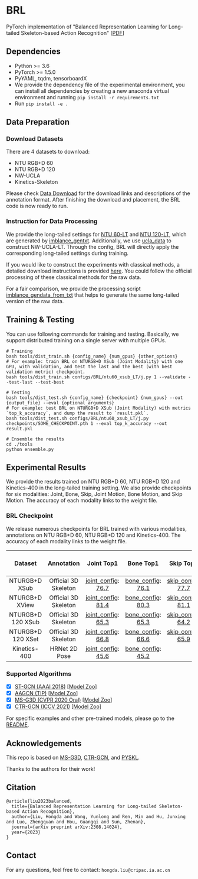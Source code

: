 # BRL
PyTorch implementation of "Balanced Representation Learning for Long-tailed Skeleton-based Action Recognition" [[PDF](https://arxiv.org/pdf/2308.14024.pdf)]

## Dependencies

- Python >= 3.6
- PyTorch >= 1.5.0
- PyYAML, tqdm, tensorboardX
- We provide the dependency file of the experimental environment, you can install all dependencies by creating a new anaconda virtual environment and running `pip install -r requirements.txt `
- Run `pip install -e .` 

## Data Preparation

### Download Datasets

There are 4 datasets to download:

- NTU RGB+D 60
- NTU RGB+D 120
- NW-UCLA
- Kinetics-Skeleton

Please check [Data Download](/data/pyskl_data/README.md) for the download links and descriptions of the annotation format. After finishing the download and placement, the BRL code is now ready to run.

### Instruction for Data Processing

We provide the long-tailed settings for [NTU 60-LT](/data/NTU60_LT) and [NTU 120-LT](/data/NTU120_LT), which are generated by [imblance_gentxt](/data/imblance_gentxt.py). Additionally, we use [ucla_data](data/ucla_data.py) to construct NW-UCLA-LT. Through the config, BRL will directly apply the corresponding long-tailed settings during training.

If you would like to construct the experiments with classical methods, a detailed download instructions is provided [here](/data/utils/README.md). You could follow the official processing of these classical methods for the raw data.

For a fair comparison, we provide the processing script [imblance_gendata_from_txt](/data/imblance_gendata_from_txt.py) that helps to generate the same long-tailed version of the raw data.

## Training & Testing

You can use following commands for training and testing. Basically, we support distributed training on a single server with multiple GPUs.
```shell
# Training
bash tools/dist_train.sh {config_name} {num_gpus} {other_options}
# For example: train BRL on NTURGB+D XSub (Joint Modality) with one GPU, with validation, and test the last and the best (with best validation metric) checkpoint.
bash tools/dist_train.sh configs/BRL/ntu60_xsub_LT/j.py 1 --validate --test-last --test-best
```
```shell
# Testing
bash tools/dist_test.sh {config_name} {checkpoint} {num_gpus} --out {output_file} --eval {optional_arguments}
# For example: test BRL on NTURGB+D XSub (Joint Modality) with metrics `top_k_accuracy`, and dump the result to `result.pkl`.
bash tools/dist_test.sh configs/BRL/ntu60_xsub_LT/j.py checkpoints/SOME_CHECKPOINT.pth 1 --eval top_k_accuracy --out result.pkl
```
```shell
# Ensemble the results
cd ./tools
python ensemble.py
```

## Experimental Results

We provide the results trained on NTU RGB+D 60, NTU RGB+D 120 and Kinetics-400 in the long-tailed training setting. We also provide checkpoints for six modalities: Joint, Bone, Skip, Joint Motion, Bone Motion, and Skip Motion. The accuracy of each modality links to the weight file.

### BRL Checkpoint

We release numerous checkpoints for BRL trained with various modalities, annotations on NTU RGB+D 60, NTU RGB+D 120 and Kinetics-400. The accuracy of each modality links to the weight file.

| Dataset | Annotation | Joint Top1 | Bone Top1 | Skip Top1 | Joint Motion Top1 | Bone Motion Top1 | Skip Motion Top1 | Two-Stream Top1 | Four Stream Top1 | Six Stream Top1|
| :---: | :---: | :---: | :---: | :---: | :---: | :---: | :---: | :---: | :---: | :---: |
| NTURGB+D XSub | Official 3D Skeleton | [joint_config](/configs/BRL/ntu60_xsub_LT/j.py): [76.7](https://drive.google.com/drive/folders/1ksC002PtEMxCt8A5l5ftqSN9guBzJxy0?usp=share_link) | [bone_config](/configs/BRL/ntu60_xsub_LT/b.py): [76.1](https://drive.google.com/drive/folders/1ksC002PtEMxCt8A5l5ftqSN9guBzJxy0?usp=share_link) | [skip_config](/configs/BRL/ntu60_xsub_LT/k.py): [77.7](https://drive.google.com/drive/folders/1ksC002PtEMxCt8A5l5ftqSN9guBzJxy0?usp=share_link) | [joint_motion_config](/configs/BRL/ntu60_xsub_LT/jm.py): [75.0](https://drive.google.com/drive/folders/1ksC002PtEMxCt8A5l5ftqSN9guBzJxy0?usp=share_link) | [bone_motion_config](/configs/BRL/ntu60_xsub_LT/bm.py): [72.8](https://drive.google.com/drive/folders/1ksC002PtEMxCt8A5l5ftqSN9guBzJxy0?usp=share_link) | [skip_motion_config](/configs/BRL/ntu60_xsub_LT/km.py): [73.4](https://drive.google.com/drive/folders/1ksC002PtEMxCt8A5l5ftqSN9guBzJxy0?usp=share_link) | 79.6 | 81.0 | 81.8 |
| NTURGB+D XView | Official 3D Skeleton | [joint_config](/configs/BRL/ntu60_xview_LT/j.py): [81.4](https://drive.google.com/drive/folders/1KrtXE1tdJGVJz2ixWpR6Vd7l5qzAf8TV?usp=share_link) | [bone_config](/configs/BRL/ntu60_xview_LT/b.py): [80.3](https://drive.google.com/drive/folders/1KrtXE1tdJGVJz2ixWpR6Vd7l5qzAf8TV?usp=share_link) | [skip_config](/configs/BRL/ntu60_xview_LT/k.py): [81.1](https://drive.google.com/drive/folders/1KrtXE1tdJGVJz2ixWpR6Vd7l5qzAf8TV?usp=share_link) | [joint_motion_config](/configs/BRL/ntu60_xview_LT/jm.py): [78.5](https://drive.google.com/drive/folders/1KrtXE1tdJGVJz2ixWpR6Vd7l5qzAf8TV?usp=share_link) | [bone_motion_config](/configs/BRL/ntu60_xview_LT/bm.py): [76.2](https://drive.google.com/drive/folders/1KrtXE1tdJGVJz2ixWpR6Vd7l5qzAf8TV?usp=share_link) | [skip_motion_config](/configs/BRL/ntu60_xview_LT/km.py): [77.2](https://drive.google.com/drive/folders/1KrtXE1tdJGVJz2ixWpR6Vd7l5qzAf8TV?usp=share_link) | 84.0 | 84.9 | 85.4 |
| NTURGB+D 120 XSub | Official 3D Skeleton | [joint_config](/configs/BRL/ntu120_xsub_LT/j.py): [65.3](https://drive.google.com/drive/folders/1Lgnm_phTSM1fniYHONfzahJBdJZm36IV?usp=share_link) | [bone_config](/configs/BRL/ntu120_xsub_LT/b.py): [65.3](https://drive.google.com/drive/folders/1Lgnm_phTSM1fniYHONfzahJBdJZm36IV?usp=share_link) | [skip_config](/configs/BRL/ntu120_xsub_LT/k.py): [64.2](https://drive.google.com/drive/folders/1Lgnm_phTSM1fniYHONfzahJBdJZm36IV?usp=share_link) | [joint_motion_config](/configs/BRL/ntu120_xsub_LT/jm.py): [59.7](https://drive.google.com/drive/folders/1Lgnm_phTSM1fniYHONfzahJBdJZm36IV?usp=share_link) | [bone_motion_config](/configs/BRL/ntu120_xsub_LT/bm.py): [59.8](https://drive.google.com/drive/folders/1Lgnm_phTSM1fniYHONfzahJBdJZm36IV?usp=share_link) | [skip_motion_config](/configs/BRL/ntu120_xsub_LT/km.py): [59.6](https://drive.google.com/drive/folders/1Lgnm_phTSM1fniYHONfzahJBdJZm36IV?usp=share_link) | 68.7 | 69.4 | 69.7 |
| NTURGB+D 120 XSet | Official 3D Skeleton | [joint_config](/configs/BRL/ntu120_xset_LT/j.py): [66.8](https://drive.google.com/drive/folders/1L1mmgp-RtifmXTiWTNBU21e6Q3r7QV4i?usp=share_link) | [bone_config](/configs/BRL/ntu120_xset_LT/b.py): [66.6](https://drive.google.com/drive/folders/1L1mmgp-RtifmXTiWTNBU21e6Q3r7QV4i?usp=share_link) | [skip_config](/configs/BRL/ntu120_xset_LT/k.py): [65.9](https://drive.google.com/drive/folders/1L1mmgp-RtifmXTiWTNBU21e6Q3r7QV4i?usp=share_link) | [joint_motion_config](/configs/BRL/ntu120_xset_LT/jm.py): [63.5](https://drive.google.com/drive/folders/1L1mmgp-RtifmXTiWTNBU21e6Q3r7QV4i?usp=share_link) | [bone_motion_config](/configs/BRL/ntu120_xset_LT/bm.py): [62.2](https://drive.google.com/drive/folders/1L1mmgp-RtifmXTiWTNBU21e6Q3r7QV4i?usp=share_link) | [skip_motion_config](/configs/BRL/ntu120_xset_LT/km.py): [61.6](https://drive.google.com/drive/folders/1L1mmgp-RtifmXTiWTNBU21e6Q3r7QV4i?usp=share_link) | 69.7 | 71.0 | 71.3 |
| Kinetics-400 | HRNet 2D Pose | [joint_config](/configs/BRL/k400/j.py): [45.6](https://drive.google.com/drive/folders/1xIFYdvACmDy2aLr4EvuuVNAsobze0-SY) | [bone_config](/configs/BRL/k400/b.py): [45.2](https://drive.google.com/drive/folders/1xIFYdvACmDy2aLr4EvuuVNAsobze0-SY) |  | [joint_motion_config](/configs/BRL/k400/jm.py): [42.0](https://drive.google.com/drive/folders/1xIFYdvACmDy2aLr4EvuuVNAsobze0-SY) | [bone_motion_config](/configs/BRL/k400/bm.py): [41.2](https://drive.google.com/drive/folders/1xIFYdvACmDy2aLr4EvuuVNAsobze0-SY) |  | 48.1 (1:1) | 48.6 (3:3:1:1) |  |

### Supported Algorithms

- [x] [ST-GCN (AAAI 2018)](https://arxiv.org/abs/1801.07455) [[Model Zoo](/configs/stgcn/README.md)]
- [x] [AAGCN (TIP)](https://arxiv.org/abs/1912.06971) [[Model Zoo](/configs/aagcn/README.md)]
- [x] [MS-G3D (CVPR 2020 Oral)](https://arxiv.org/abs/2003.14111) [[Model Zoo](/configs/msg3d/README.md)]
- [x] [CTR-GCN (ICCV 2021)](https://arxiv.org/abs/2107.12213) [[Model Zoo](/configs/ctrgcn/README.md)]

For specific examples and other pre-trained models, please go to the [README](/configs/README.md).


## Acknowledgements

This repo is based on [MS-G3D](https://github.com/kenziyuliu/ms-g3d), [CTR-GCN](https://github.com/Uason-Chen/CTR-GCN), and [PYSKL](https://github.com/kennymckormick/pyskl).

Thanks to the authors for their work!

## Citation

```
@article{liu2023balanced,
  title={Balanced Representation Learning for Long-tailed Skeleton-based Action Recognition},
  author={Liu, Hongda and Wang, Yunlong and Ren, Min and Hu, Junxing and Luo, Zhengquan and Hou, Guangqi and Sun, Zhenan},
  journal={arXiv preprint arXiv:2308.14024},
  year={2023}
}
```

## Contact
For any questions, feel free to contact: `hongda.liu@cripac.ia.ac.cn`
